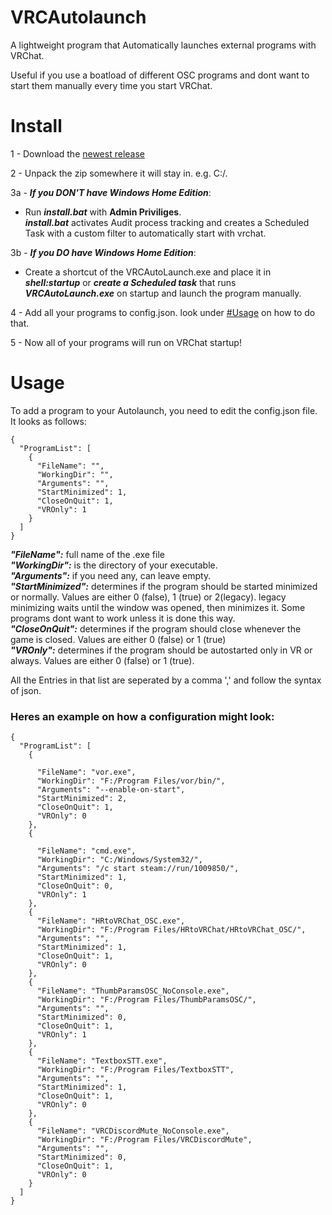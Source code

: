# VRCAutolaunch

A lightweight program that Automatically launches external programs with VRChat.

Useful if you use a boatload of different OSC programs and dont want to start them manually every time you start VRChat.

# Install
1 - Download the [newest release](https://github.com/I5UCC/VRCAutolaunch/releases/latest)<br>

2 - Unpack the zip somewhere it will stay in. e.g. C:/.<br>

3a - ***If you DON'T have Windows Home Edition***:<br>
- Run ***install.bat*** with **Admin Priviliges**.<br>
***install.bat*** activates Audit process tracking and creates a Scheduled Task with a custom filter to automatically start with vrchat.<br>

3b - ***If you DO have Windows Home Edition***:<br>
- Create a shortcut of the VRCAutoLaunch.exe and place it in ***shell:startup*** or ***create a Scheduled task*** that runs ***VRCAutoLaunch.exe*** on startup and launch the program manually.<br>

4 -  Add all your programs to config.json. look under [#Usage](https://github.com/I5UCC/VRCAutoLaunch#usage) on how to do that.<br>

5 -  Now all of your programs will run on VRChat startup!<br>

# Usage
To add a program to your Autolaunch, you need to edit the config.json file. <br>
It looks as follows: 
```
{
  "ProgramList": [
    {
      "FileName": "",
      "WorkingDir": "",
      "Arguments": "",
      "StartMinimized": 1,
      "CloseOnQuit": 1,
      "VROnly": 1
    }
  ]
}
```

***"FileName":*** full name of the .exe file <br>
***"WorkingDir":*** is the directory of your executable. <br>
***"Arguments":*** if you need any, can leave empty. <br>
***"StartMinimized":*** determines if the program should be started minimized or normally. Values are either 0 (false), 1 (true) or 2(legacy). legacy minimizing waits until the window was opened, then minimizes it. Some programs dont want to work unless it is done this way.<br>
***"CloseOnQuit":*** determines if the program should close whenever the game is closed. Values are either 0 (false) or 1 (true) <br>
***"VROnly":*** determines if the program should be autostarted only in VR or always. Values are either 0 (false) or 1 (true).

All the Entries in that list are seperated by a comma ',' and follow the syntax of json. 

### Heres an example on how a configuration might look:

```
{
  "ProgramList": [
    {
      
      "FileName": "vor.exe",
      "WorkingDir": "F:/Program Files/vor/bin/",
      "Arguments": "--enable-on-start",
      "StartMinimized": 2,
      "CloseOnQuit": 1,
      "VROnly": 0
    },
    {
      
      "FileName": "cmd.exe",
      "WorkingDir": "C:/Windows/System32/",
      "Arguments": "/c start steam://run/1009850/",
      "StartMinimized": 1,
      "CloseOnQuit": 0,
      "VROnly": 1
    },
    {
      "FileName": "HRtoVRChat_OSC.exe",
      "WorkingDir": "F:/Program Files/HRtoVRChat/HRtoVRChat_OSC/",
      "Arguments": "",
      "StartMinimized": 1,
      "CloseOnQuit": 1,
      "VROnly": 0
    },
    {
      "FileName": "ThumbParamsOSC_NoConsole.exe",
      "WorkingDir": "F:/Program Files/ThumbParamsOSC/",
      "Arguments": "",
      "StartMinimized": 0,
      "CloseOnQuit": 1,
      "VROnly": 1
    },
    {
      "FileName": "TextboxSTT.exe",
      "WorkingDir": "F:/Program Files/TextboxSTT",
      "Arguments": "",
      "StartMinimized": 1,
      "CloseOnQuit": 1,
      "VROnly": 0
    },
    {
      "FileName": "VRCDiscordMute_NoConsole.exe",
      "WorkingDir": "F:/Program Files/VRCDiscordMute",
      "Arguments": "",
      "StartMinimized": 0,
      "CloseOnQuit": 1,
      "VROnly": 0
    }
  ]
}
```
